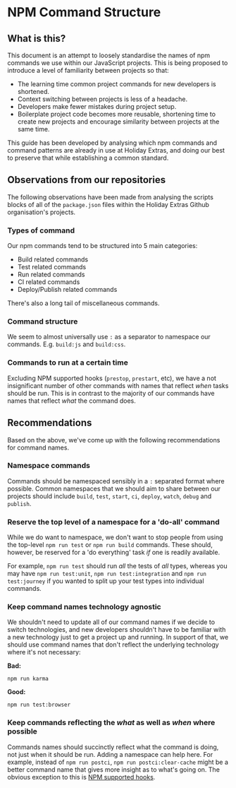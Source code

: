 # NPM Command Structure

## What is this?
This document is an attempt to loosely standardise the names of npm commands we use within our JavaScript projects. This is being proposed to introduce a level of familiarity between projects so that:

 - The learning time common project commands for new developers is shortened.
 - Context switching between projects is less of a headache.
 - Developers make fewer mistakes during project setup.
 - Boilerplate project code becomes more reusable, shortening time to create new projects and encourage similarity between projects at the same time.

This guide has been developed by analysing which npm commands and command patterns are already in use at Holiday Extras, and doing our best to preserve that while establishing a common standard.

## Observations from our repositories
The following observations have been made from analysing the scripts blocks of all of the `package.json` files within the Holiday Extras Github organisation's projects.

### Types of command
Our npm commands tend to be structured into 5 main categories:

 - Build related commands
 - Test related commands
 - Run related commands
 - CI related commands
 - Deploy/Publish related commands

There's also a long tail of miscellaneous commands.

### Command structure
We seem to almost universally use `:` as a separator to namespace our commands. E.g. `build:js` and `build:css`.

### Commands to run at a certain time
Excluding NPM supported hooks (`prestop`, `prestart`, etc), we have a not insignificant number of other commands with names that reflect _when_ tasks should be run. This is in contrast to the majority of our commands have names that reflect _what_ the command does.

## Recommendations
Based on the above, we've come up with the following recommendations for command names.

### Namespace commands
Commands should be namespaced sensibly in a `:` separated format where possible. Common namespaces that we should aim to share between our projects should include `build`, `test`, `start`, `ci`, `deploy`, `watch`, `debug` and `publish`.

### Reserve the top level of a namespace for a 'do-all' command
While we do want to namespace, we don't want to stop people from using the top-level `npm run test` or `npm run build` commands. These should, however, be reserved for a 'do everything' task _if_ one is readily available.

For example, `npm run test` should run _all_ the tests of _all_ types, whereas you may have `npm run test:unit`, `npm run test:integration` and `npm run test:journey` if you wanted to split up your test types into individual commands.

### Keep command names technology agnostic
We shouldn't need to update all of our command names if we decide to switch technologies, and new developers shouldn't have to be familiar with a new technology just to get a project up and running. In support of that, we should use command names that don't reflect the underlying technology where it's not necessary:

**Bad:**

```
npm run karma
```

**Good:**

```
npm run test:browser
```

### Keep commands reflecting the _what_ as well as _when_ where possible
Commands names should succinctly reflect what the command is doing, not just when it should be run. Adding a namespace can help here. For example, instead of `npm run postci`, `npm run postci:clear-cache` might be a better command name that gives more insight as to what's going on. The obvious exception to this is [NPM supported hooks](https://docs.npmjs.com/misc/scripts).
